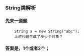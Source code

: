 ### String类解析
#### 先来一道题
```
    String a = new String("abc");
    上述代码生成了多少个对象？
```

#### 答案是，1个或者2个；
